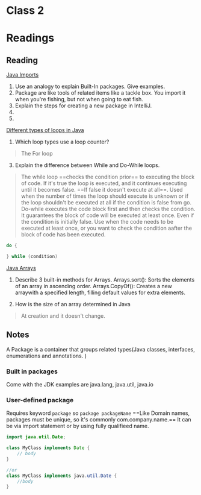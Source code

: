 # Class 2

# Readings

## Reading

[Java Imports](https://www.programiz.com/java-programming/packages-import)

1.  Use an analogy to explain Built-In packages. Give examples.
2. Package are like tools of related items like a tackle box. You import it when you're fishing, but not when going to eat fish.
3.  Explain the steps for creating a new package in IntelliJ.
4. 
5. 

[Different types of loops in Java](https://www.baeldung.com/java-loops)

1.  Which loop types use a loop counter?
> The For loop
3.  Explain the difference between While and Do-While loops.
> The while loop ==checks the condition prior== to executing the block of code. If it's true the loop is executed, and it continues executing until it becomes false. ==If false it doesn't execute at all==. Used when the number of times the loop should execute is unknown or if the loop shouldn't be executed at all if the condition is false from go.
> Do-while executes the code block first and then checks the condition. It guarantees the block of code will be executed at least once. Even if the condition is initially false. Use when the code needs to be executed at least once, or you want to check the condition aafter the block of code has been executed.
```java
do {

} while (condition)
```


[Java Arrays](https://www.tutorialspoint.com/java/java_arrays.htm)

1.  Describe 3 built-in methods for Arrays.
Arrays.sort(): Sorts the elements of an array in ascending order.
Arrays.CopyOf(): Creates a new arraywith a specified length, filling default values for extra elements.

3.  How is the size of an array determined in Java
>At creation and it doesn't change. 


## Notes
A Package is a container that groups related types(Java classes, interfaces, enumerations and annotations.
)

### Built in packages
Come with the JDK examples are java.lang, java.util, java.io
### User-defined package
Requires keyword `package` so `package packageName`
==Like Domain names, packages must be unique, so it's commonly com.company.name.==
It can be via import statement or by using fully qualifieed name.
```java
import java.util.Date;

class MyClass implements Date {
    // body
}

//or 
class MyClass implements java.util.Date {
    //body
}
```

